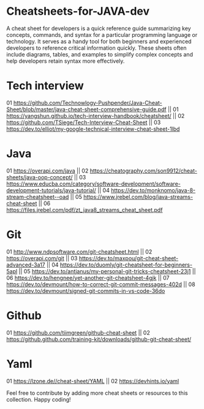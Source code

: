 # Cheatsheets-for-JAVA-dev
A cheat sheet for developers is a quick reference guide summarizing key concepts, commands, and syntax for a particular programming language or technology. It serves as a handy tool for both beginners and experienced developers to reference critical information quickly. These sheets often include diagrams, tables, and examples to simplify complex concepts and help developers retain syntax more effectively.

# Tech interview
01 https://github.com/Technowlogy-Pushpender/Java-Cheat-Sheet/blob/master/java-cheat-sheet-comprehensive-guide.pdf || 01 https://yangshun.github.io/tech-interview-handbook/cheatsheet/ || 02 https://github.com/TSiege/Tech-Interview-Cheat-Sheet || 03 https://dev.to/elliot/my-google-technical-interview-cheat-sheet-1lbd

# Java
01 https://overapi.com/java || 02 https://cheatography.com/son9912/cheat-sheets/java-oop-concept/ || 03 https://www.educba.com/category/software-development/software-development-tutorials/java-tutorial/ || 04 https://dev.to/monknomo/java-8-stream-cheatsheet--oad || 05 https://www.jrebel.com/blog/java-streams-cheat-sheet || 06 https://files.jrebel.com/pdf/zt_java8_streams_cheat_sheet.pdf

# Git
01 http://www.ndpsoftware.com/git-cheatsheet.html || 02 https://overapi.com/git || 03 https://dev.to/maxpou/git-cheat-sheet-advanced-3a17 || 04 https://dev.to/duomly/git-cheatsheet-for-beginners-5apl || 05 https://dev.to/antjanus/my-personal-git-tricks-cheatsheet-23j1 || 06 https://dev.to/hengnee/yet-another-git-cheatsheet-4gjk || 07 https://dev.to/devmount/how-to-correct-git-commit-messages-402d || 08 https://dev.to/devmount/signed-git-commits-in-vs-code-36do

# Github
01 https://github.com/tiimgreen/github-cheat-sheet || 02 https://github.github.com/training-kit/downloads/github-git-cheat-sheet/

# Yaml
01 https://lzone.de//cheat-sheet/YAML || 02 https://devhints.io/yaml

Feel free to contribute by adding more cheat sheets or resources to this collection. Happy coding!




